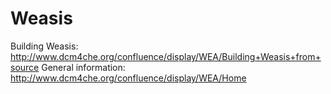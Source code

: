 Weasis
======

Building Weasis: http://www.dcm4che.org/confluence/display/WEA/Building+Weasis+from+source
General information: http://www.dcm4che.org/confluence/display/WEA/Home
